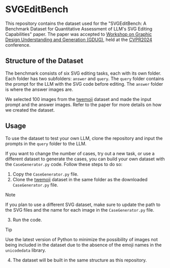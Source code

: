 # SVGEditBench
This repository contains the dataset used for the "SVGEditBench: A Benchmark Dataset for Quantitative Assessment of LLM's SVG Editing Capabilities" paper. The paper was accepted to [Workshop on Graphic Design Understanding and Generation (GDUG)](https://sites.google.com/view/gdug-workshop), held at the [CVPR2024](https://cvpr.thecvf.com/Conferences/2024) conference.

## Structure of the Dataset
The benchmark consists of six SVG editing tasks, each with its own folder. Each folder has two subfolders: `answer` and `query`. The `query` folder contains the prompt for the LLM with the SVG code before editing. The `answer` folder is where the answer images are.

We selected 100 images from the [twemoji](https://github.com/twitter/twemoji) dataset and made the input prompt and the answer images. Refer to the paper for more details on how we created the dataset.

## Usage
To use the dataset to test your own LLM, clone the repository and input the prompts in the `query` folder to the LLM.

If you want to change the number of cases, try out a new task, or use a different dataset to generate the cases, you can build your own dataset with the `CaseGenerator.py` code. Follow these steps to do so:

1. Copy the `CaseGenerator.py` file.
2. Clone the [twemoji](https://github.com/twitter/twemoji) dataset in the same folder as the downloaded `CaseGenerator.py` file.
> [!NOTE]
> If you plan to use a different SVG dataset, make sure to update the path to the SVG files and the name for each image in the `CaseGenerator.py` file.
3. Run the code.
> [!Tip]
> Use the latest version of Python to minimize the possibility of images not being included in the dataset due to the absence of the emoji names in the `unicodedata` library.
4. The dataset will be built in the same structure as this repository.
